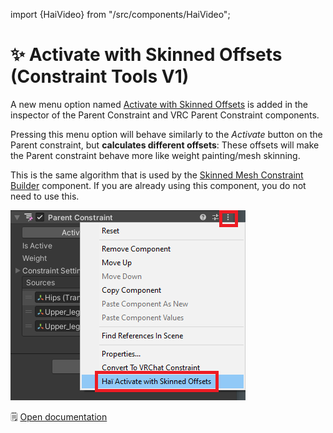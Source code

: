 ﻿import {HaiVideo} from "/src/components/HaiVideo";

# ✨ Activate with Skinned Offsets (Constraint Tools V1)

A new menu option named [Activate with Skinned Offsets](/docs/products/constraint-tools/activate-with-skinned-offsets) is added in
the inspector of the Parent Constraint and VRC Parent Constraint components.

Pressing this menu option will behave similarly to the *Activate* button on the Parent constraint, but **calculates different offsets**:
These offsets will make the Parent constraint behave more like weight painting/mesh skinning.

This is the same algorithm that is used by the [Skinned Mesh Constraint Builder](/docs/products/constraint-tools/skinned-mesh-constraint) component.
If you are already using this component, you do not need to use this.

![mspaint_US2AvDUNAt.png](..%2Fdocs%2Fproducts%2Fconstraint-tools%2Fimg%2Fmspaint_US2AvDUNAt.png)

🗒️ [Open documentation](/docs/products/constraint-tools/activate-with-skinned-offsets)
